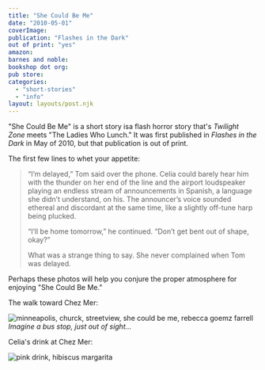```yaml
---
title: "She Could Be Me"
date: "2010-05-01"
coverImage: 
publication: "Flashes in the Dark"
out of print: "yes"
amazon: 
barnes and noble: 
bookshop dot org:
pub store:
categories:
  - "short-stories"
  - "info"
layout: layouts/post.njk
---
```


"She Could Be Me" is a short story isa flash horror story that's _Twilight Zone_ meets "The Ladies Who Lunch." It was first published in _Flashes in the Dark_ in May of 2010, but that publication is out of print. 

The first few lines to whet your appetite:

> “I’m delayed,” Tom said over the phone. Celia could barely hear him with the thunder on her end of the line and the airport loudspeaker playing an endless stream of announcements in Spanish, a language she didn’t understand, on his. The announcer’s voice sounded ethereal and discordant at the same time, like a slightly off-tune harp being plucked.
>
> “I’ll be home tomorrow,” he continued. “Don’t get bent out of shape, okay?”
>
> What was a strange thing to say. She never complained when Tom was delayed.

Perhaps these photos will help you conjure the proper atmosphere for enjoying "She Could Be Me."

The walk toward Chez Mer:

![minneapolis, churck, streetview, she could be me, rebecca goemz farrell](https://d2ypg8o05lff0b.cloudfront.net/wp-content/uploads/sites/3/pages/minneapolis014-684x1024.jpg) *Imagine a bus stop, just out of sight...*

Celia's drink at Chez Mer:

![pink drink, hibiscus margarita](https://d2ypg8o05lff0b.cloudfront.net/wp-content/uploads/sites/3/pages/not-a-cosmo-she-could-be-me-1024x975.png)
